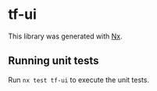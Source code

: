 # tf-ui

This library was generated with [Nx](https://nx.dev).

## Running unit tests

Run `nx test tf-ui` to execute the unit tests.
